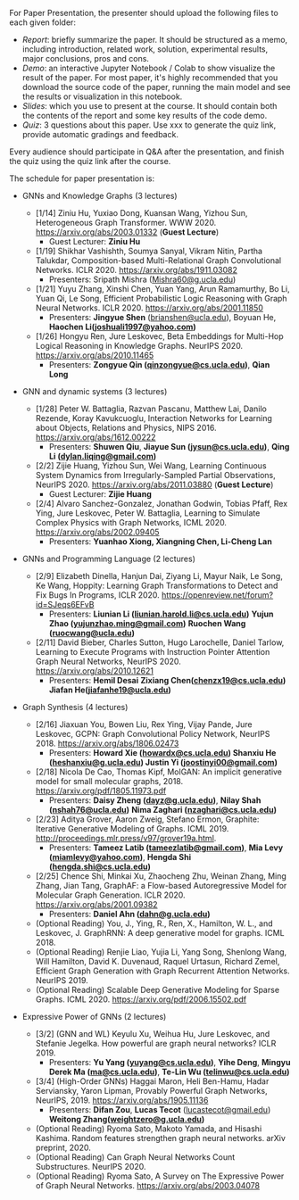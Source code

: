For Paper Presentation, the presenter should upload the following files to each given folder:

- *Report*: briefly summarize the paper. It should be structured as a memo, including introduction, related work, solution, experimental results, major conclusions, pros and cons. 
- *Demo*: an interactive Jupyter Notebook / Colab to show visualize the result of the paper. For most paper, it's highly recommended that you download the source code of the paper, running the main model and see the results or visualization in this notebook.
- *Slides*: which you use to present at the course. It should contain both the contents of the report and some key results of the code demo.
- *Quiz*: 3 questions about this paper. Use xxx to generate the quiz link, provide automatic gradings and feedback.

Every audience should participate in Q&A after the presentation, and finish the quiz using the quiz link after the course.


The schedule for paper presentation is:

- GNNs and Knowledge Graphs (3 lectures)
  - [1/14] Ziniu Hu, Yuxiao Dong, Kuansan Wang, Yizhou Sun, Heterogeneous Graph Transformer. WWW 2020. https://arxiv.org/abs/2003.01332 (**Guest Lecture**) 
    - Guest Lecturer: **Ziniu Hu**
  - [1/19] Shikhar Vashishth, Soumya Sanyal, Vikram Nitin, Partha Talukdar, Composition-based Multi-Relational Graph Convolutional Networks. ICLR 2020. https://arxiv.org/abs/1911.03082 
    - Presenters: Sripath Mishra (Mishra60@g.ucla.edu)
  - [1/21] Yuyu Zhang, Xinshi Chen, Yuan Yang, Arun Ramamurthy, Bo Li, Yuan Qi, Le Song, Efficient Probabilistic Logic Reasoning with Graph Neural Networks. ICLR 2020. https://arxiv.org/abs/2001.11850 
    - Presenters: **Jingyue Shen** (brianshen@ucla.edu), Boyuan He, **Haochen Li(joshuali1997@yahoo.com)**
  - [1/26] Hongyu Ren, Jure Leskovec, Beta Embeddings for Multi-Hop Logical Reasoning in Knowledge Graphs. NeurIPS 2020. https://arxiv.org/abs/2010.11465 
    - Presenters: **Zongyue Qin (qinzongyue@cs.ucla.edu)**, **Qian Long**
- GNN and dynamic systems (3 lectures)
  - [1/28] Peter W. Battaglia, Razvan Pascanu, Matthew Lai, Danilo Rezende, Koray Kavukcuoglu, Interaction Networks for Learning about Objects, Relations and Physics, NIPS 2016. https://arxiv.org/abs/1612.00222 
    - Presenters: **Shuwen Qiu**, **Jiayue Sun (jysun@cs.ucla.edu)**, **Qing Li (dylan.liqing@gmail.com)**
  - [2/2] Zijie Huang, Yizhou Sun, Wei Wang, Learning Continuous System Dynamics from Irregularly-Sampled Partial Observations, NeurIPS 2020. https://arxiv.org/abs/2011.03880 (**Guest Lecture**) 
    - Guest Lecturer: **Zijie Huang**
  - [2/4] Alvaro Sanchez-Gonzalez, Jonathan Godwin, Tobias Pfaff, Rex Ying, Jure Leskovec, Peter W. Battaglia, Learning to Simulate Complex Physics with Graph Networks, ICML 2020. https://arxiv.org/abs/2002.09405  
    - Presenters: **Yuanhao Xiong, Xiangning Chen, Li-Cheng Lan**

- GNNs and Programming Language (2 lectures)
  - [2/9] Elizabeth Dinella, Hanjun Dai, Ziyang Li, Mayur Naik, Le Song, Ke Wang, Hoppity: Learning Graph Transformations to Detect and Fix Bugs In Programs, ICLR 2020. https://openreview.net/forum?id=SJeqs6EFvB
    - Presenters: **Liunian Li (liunian.harold.li@cs.ucla.edu)** **Yujun Zhao (yujunzhao.ming@gmail.com)** **Ruochen Wang (ruocwang@ucla.edu)**
  - [2/11] David Bieber, Charles Sutton, Hugo Larochelle, Daniel Tarlow, Learning to Execute Programs with Instruction Pointer Attention Graph Neural Networks, NeurIPS 2020. https://arxiv.org/abs/2010.12621
    - Presenters: **Hemil Desai** **Zixiang Chen(chenzx19@cs.ucla.edu)**  **Jiafan He(jiafanhe19@ucla.edu)**
- Graph Synthesis (4 lectures)
  - [2/16] Jiaxuan You, Bowen Liu, Rex Ying, Vijay Pande, Jure Leskovec, GCPN: Graph Convolutional Policy Network, NeurIPS 2018. https://arxiv.org/abs/1806.02473
      - Presenters: **Howard Xie (howardx@cs.ucla.edu) Shanxiu He (heshanxiu@g.ucla.edu) Justin Yi (joostinyi00@gmail.com)**
  - [2/18] Nicola De Cao, Thomas Kipf, MolGAN: An implicit generative model for small molecular graphs, 2018. https://arxiv.org/pdf/1805.11973.pdf 
      - Presenters: **Daisy Zheng (dayz@g.ucla.edu)**, **Nilay Shah (nshah76@ucla.edu)** **Nima Zaghari (nzaghari@cs.ucla.edu)**
  - [2/23] Aditya Grover, Aaron Zweig, Stefano Ermon, Graphite: Iterative Generative Modeling of Graphs. ICML 2019. http://proceedings.mlr.press/v97/grover19a.html.
      - Presenters: **Tameez Latib (tameezlatib@gmail.com)**, **Mia Levy (miamlevy@yahoo.com)**, **Hengda Shi (hengda.shi@cs.ucla.edu)**
  - [2/25] Chence Shi, Minkai Xu, Zhaocheng Zhu, Weinan Zhang, Ming Zhang, Jian Tang, GraphAF: a Flow-based Autoregressive Model for Molecular Graph Generation. ICLR 2020. https://arxiv.org/abs/2001.09382 
      - Presenters: **Daniel Ahn (dahn@g.ucla.edu)**
  - (Optional Reading) You, J., Ying, R., Ren, X., Hamilton, W. L., and Leskovec, J. GraphRNN: A deep generative model for graphs. ICML 2018.
  - (Optional Reading) Renjie Liao, Yujia Li, Yang Song, Shenlong Wang, Will Hamilton, David K. Duvenaud, Raquel Urtasun, Richard Zemel, Efficient Graph Generation with Graph Recurrent Attention Networks. NeurIPS 2019. 
  - (Optional Reading) Scalable Deep Generative Modeling for Sparse Graphs. ICML 2020. https://arxiv.org/pdf/2006.15502.pdf 
- Expressive Power of GNNs (2 lectures)
  - [3/2] (GNN and WL) Keyulu Xu, Weihua Hu, Jure Leskovec, and Stefanie Jegelka. How powerful are graph neural networks?  ICLR 2019.  
      - Presenters: **Yu Yang (yuyang@cs.ucla.edu)**, **Yihe Deng**, **Mingyu Derek Ma (ma@cs.ucla.edu)**, **Te-Lin Wu (telinwu@cs.ucla.edu)**
  - [3/4] (High-Order GNNs) Haggai Maron, Heli Ben-Hamu, Hadar Serviansky, Yaron Lipman, Provably Powerful Graph Networks, NeurIPS, 2019. https://arxiv.org/abs/1905.11136 
    - Presenters: **Difan Zou**, **Lucas Tecot** (lucastecot@gmail.edu) **Weitong Zhang(weightzero@g.ucla.edu)**
  - (Optional Reading) Ryoma Sato, Makoto Yamada, and Hisashi Kashima.  Random features strengthen graph neural networks. arXiv preprint, 2020.
  - (Optional Reading) Can Graph Neural Networks Count Substructures. NeurIPS 2020.
  - (Optional Reading) Ryoma Sato, A Survey on The Expressive Power of Graph Neural Networks. https://arxiv.org/abs/2003.04078
